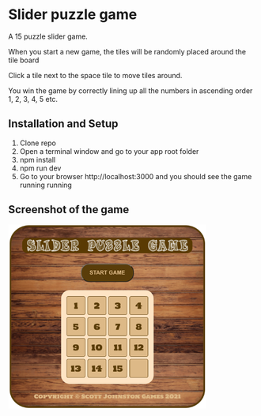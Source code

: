 # Slider puzzle game

A 15 puzzle slider game.

When you start a new game, the tiles will be randomly placed around the tile board

Click a tile next to the space tile to move tiles around.

You win the game by correctly lining up all the numbers in ascending order 1, 2, 3, 4, 5 etc.

## Installation and Setup

1. Clone repo
2. Open a terminal window and go to your app root folder
3. npm install
4. npm run dev
5. Go to your browser http://localhost:3000 and you should see the game running running

## Screenshot of the game

<img src="https://github.com/SJ47/slider-puzzle-game/blob/main/src/assets/screenshot.png" width="400">
